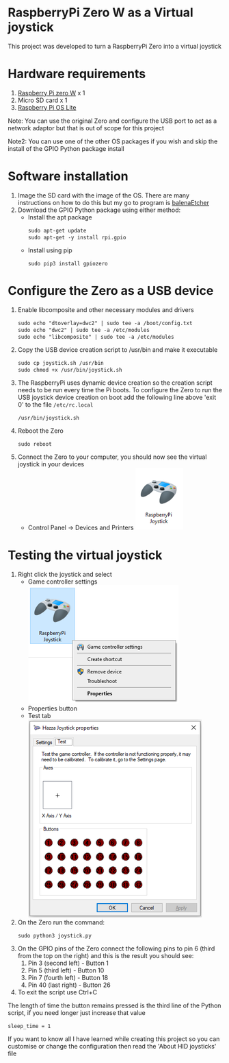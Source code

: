 # RaspberryPi Zero W as a Virtual joystick
This project was developed to turn a RaspberryPi Zero into a virtual joystick

# Hardware requirements  

1. [Raspberry Pi zero W](https://www.raspberrypi.org/products/raspberry-pi-zero-w/) x 1
1. Micro SD card x 1
1. [Raspberry Pi OS Lite](https://www.raspberrypi.org/software/operating-systems/#raspberry-pi-os-32-bit)

Note: You can use the original Zero and configure the USB port to act as a network adaptor but that is out of scope for this project

Note2: You can use one of the other OS packages if you wish and skip the install of the GPIO Python package install

# Software installation
1. Image the SD card with the image of the OS. There are many instructions on how to do this but my go to program is [balenaEtcher](https://www.balena.io/etcher/)
1. Download the GPIO Python package using either method:
   - Install the apt package
     ```
     sudo apt-get update
     sudo apt-get -y install rpi.gpio
     ```
   - Install using pip
     ```
     sudo pip3 install gpiozero
     ```

# Configure the Zero as a USB device
1. Enable libcomposite and other necessary modules and drivers
   ```
   sudo echo "dtoverlay=dwc2" | sudo tee -a /boot/config.txt
   sudo echo "dwc2" | sudo tee -a /etc/modules
   sudo echo "libcomposite" | sudo tee -a /etc/modules
   ```
1. Copy the USB device creation script to /usr/bin and make it executable
   ```
   sudo cp joystick.sh /usr/bin
   sudo chmod +x /usr/bin/joystick.sh
   ```
1. The RaspberryPi uses dynamic device creation so the creation script needs to be run every time the Pi boots. To configure the Zero to run the USB joystick device creation on boot add the following line above 'exit 0' to the file ```/etc/rc.local```
   ```
   /usr/bin/joystick.sh
   ```
1. Reboot the Zero
   ```
   sudo reboot
   ```
1. Connect the Zero to your computer, you should now see the virtual joystick in your devices
   - Control Panel -> Devices and Printers
     ![Joystick device](/images/01-device.png)

# Testing the virtual joystick
1. Right click the joystick and select
   - Game controller settings
     ![Joystick device](/images/02-device.png)
   - Properties button
   - Test tab
     ![Joystick device](/images/03-test.png)
1. On the Zero run the command:
   ```
   sudo python3 joystick.py
   ```
1. On the GPIO pins of the Zero connect the following pins to pin 6 (third from the top on the right) and this is the result you should see:
   1. Pin 3 (second left) - Button 1
   1. Pin 5 (third left)  - Button 10
   1. Pin 7 (fourth left) - Button 18
   1. Pin 40 (last right) - Button 26
1. To exit the script use Ctrl+C

The length of time the button remains pressed is the third line of the Python script, if you need longer just increase that value
```
sleep_time = 1
```

If you want to know all I have learned while creating this project so you can customise or change the configuration then read the 'About HID joysticks' file